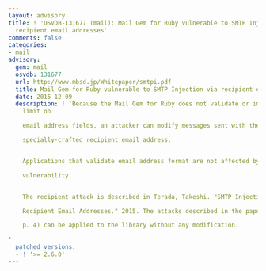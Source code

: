 ```yaml
---
layout: advisory
title: ! 'OSVDB-131677 (mail): Mail Gem for Ruby vulnerable to SMTP Injection via
  recipient email addresses'
comments: false
categories:
- mail
advisory:
  gem: mail
  osvdb: 131677
  url: http://www.mbsd.jp/Whitepaper/smtpi.pdf
  title: Mail Gem for Ruby vulnerable to SMTP Injection via recipient email addresses
  date: 2015-12-09
  description: ! 'Because the Mail Gem for Ruby does not validate or impose a length
    limit on

    email address fields, an attacker can modify messages sent with the gem via a

    specially-crafted recipient email address.


    Applications that validate email address format are not affected by this

    vulnerability.


    The recipient attack is described in Terada, Takeshi. "SMTP Injection via

    Recipient Email Addresses." 2015. The attacks described in the paper (Terada,

    p. 4) can be applied to the library without any modification.

'
  patched_versions:
  - ! '>= 2.6.0'
---
```

